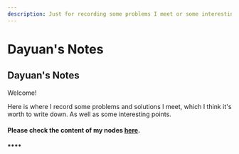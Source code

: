 ```yaml
---
description: Just for recording some problems I meet or some interesting Notes.
---
```


# Dayuan's Notes

## Dayuan's Notes

Welcome!



Here is where I record some problems and solutions I meet, which I think it's worth to write down. As well as some interesting points.

#### Please check the **content** of my nodes [**here**](https://github.com/DayuanTan/dayuanNotes/blob/master/SUMMARY.md)**.**

#### \*\*\*\*











